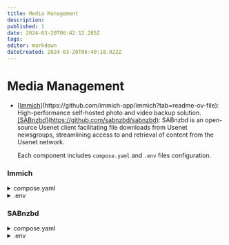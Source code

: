 ```yaml
---
title: Media Management
description: 
published: 1
date: 2024-03-20T06:42:12.285Z
tags: 
editor: markdown
dateCreated: 2024-03-20T06:40:18.922Z
---
```


# Media Management

- <p class="callout info">[<span style="text-decoration: underline;">Immich</span>](https://github.com/immich-app/immich?tab=readme-ov-file): High-performance self-hosted photo and video backup solution.<span style="text-decoration: underline;">  
    [SABnzbd](https://github.com/sabnzbd/sabnzbd)</span>: SABnzbd is an open-source Usenet client facilitating file downloads from Usenet newsgroups, streamlining access to and retrieval of content from the Usenet network.  
      
    Each component includes `compose.yaml` and `.env` files configuration.</p>

### Immich

<details id="bkmrk-compose.yaml-version"><summary>compose.yaml</summary>

```yaml
version: "3.8"

#
# WARNING: Make sure to use the docker-compose.yml of the current release:
#
# https://github.com/immich-app/immich/releases/latest/download/docker-compose.yml
#
# The compose file on main may not be compatible with the latest release.
#

name: immich

services:
  immich-server:
    container_name: immich_server
    image: ghcr.io/immich-app/immich-server:${IMMICH_VERSION:-release}
    command: [ "start.sh", "immich" ]
    volumes:
      - ${UPLOAD_LOCATION}:/usr/src/app/upload
      - /etc/localtime:/etc/localtime:ro
    env_file:
      - .env
    ports:
      - 2283:3001
    depends_on:
      - redis
      - database
    restart: always

  immich-microservices:
    container_name: immich_microservices
    image: ghcr.io/immich-app/immich-server:${IMMICH_VERSION:-release}
    # extends:
    #   file: hwaccel.yml
    #   service: hwaccel
    command: [ "start.sh", "microservices" ]
    volumes:
      - ${UPLOAD_LOCATION}:/usr/src/app/upload
      - /etc/localtime:/etc/localtime:ro
    env_file:
      - .env
    depends_on:
      - redis
      - database
    restart: always

  immich-machine-learning:
    container_name: immich_machine_learning
    image: ghcr.io/immich-app/immich-machine-learning:${IMMICH_VERSION:-release}
    volumes:
      - model-cache:/cache
    env_file:
      - .env
    restart: always

  redis:
    container_name: immich_redis
    image: redis:6.2-alpine@sha256:80cc8518800438c684a53ed829c621c94afd1087aaeb59b0d4343ed3e>
    restart: always

  database:
    container_name: immich_postgres
    image: tensorchord/pgvecto-rs:pg14-v0.1.11
    env_file:
      - .env
    environment:
      POSTGRES_PASSWORD: ${DB_PASSWORD}
      POSTGRES_USER: ${DB_USERNAME}
      POSTGRES_DB: ${DB_DATABASE_NAME}
    volumes:
      - pgdata:/var/lib/postgresql/data
    restart: always

volumes:
  pgdata:
  model-cache:
```

</details><details id="bkmrk-.env-%23-the-location-"><summary>.env</summary>

```
# The location where your uploaded files are stored
UPLOAD_LOCATION=op://Secrets-Management/Immich/IMMICH_UPLOAD_LOCATION

# Connection secrets for postgres and typesense. You should change these to random passwords
TYPESENSE_API_KEY=op://Secrets-Management/Immich/IMMICH_TYPESENSE_API
DB_PASSWORD=op://Secrets-Management/Immich/IMMICH_TYPESENSE_DB_PASS

# The values below this line do not need to be changed
###################################################################################
DB_HOSTNAME=op://Secrets-Management/Immich/IMMICH_DB_HOSTNAME
DB_USERNAME=op://Secrets-Management/Immich/IMMICH_DB_USERNAME
DB_DATABASE_NAME=op://Secrets-Management/Immich/IMMICH_DB_NAME

REDIS_HOSTNAME=op://Secrets-Management/Immich/IMMICH_REDIS_HOSTNAME
```

</details>

### SABnzbd

<details id="bkmrk-compose.yaml-----ver"><summary>compose.yaml</summary>

```yaml
---
version: "2.1"
services:
  sabnzbd:
    image: ${SAB_IMAGE}
    logging:
      driver: ${SAB_DRIVER}
      options:
        gelf-address: ${SAB_GELF_ADDRESS}
    container_name: sabnzbd
    environment:
      - PUID=${SAB_PUID}
      - PGID=${SAB_PGID}
      - TZ=${SAB_TZ}
    volumes:
      - ${SAB_VOL_CONFIG}:/config
      - ${SAB_VOL_INCOMPLETE}:/incomplete-downloads
      - ${SAB_SHARED}
    ports:
      - 9090:8080
    restart: unless-stopped
```

</details><details id="bkmrk-.env-sab_image%3Dop%3A%2F%2F"><summary>.env</summary>

```
SAB_IMAGE=op://Secrets-Management/sabnzbd/SAB_IMAGE
SAB_SHARED=op://Secrets-Management/NAS/Volume_Mappings/SAB_SHARED

SAB_DRIVER=op://Secrets-Management/sabnzbd/SAB_DRIVER
SAB_GELF_ADDRESS=op://Secrets-Management/sabnzbd/SAB_GELF_ADDRESS

SAB_PUID=op://Secrets-Management/sabnzbd/SAB_PUID
SAB_PGID=op://Secrets-Management/sabnzbd/SAB_PGID
SAB_TZ=op://Secrets-Management/sabnzbd/SAB_TZ

SAB_VOL_CONFIG=op://Secrets-Management/sabnzbd/SAB_VOL_CONFIG
SAB_VOL_INCOMPLETE=op://Secrets-Management/sabnzbd/SAB_VOL_INCOMPLETE
```

</details>